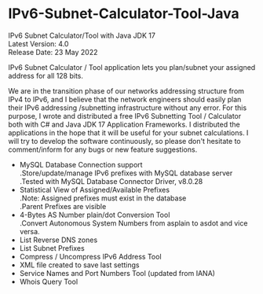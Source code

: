 # IPv6-Subnet-Calculator-Tool-Java
IPv6 Subnet Calculator/Tool with Java JDK 17   
Latest Version: 4.0     
Release Date: 23 May 2022    

IPv6 Subnet Calculator / Tool application lets you plan/subnet your assigned address for all 128 bits.  

We are in the transition phase of our networks addressing structure from IPv4 to IPv6, and I believe that the network engineers should easily plan their IPv6 addressing /subnetting infrastructure without any error. For this purpose, I wrote and distributed a free IPv6 Subnetting Tool / Calculator both with C# and Java JDK 17 Application Frameworks. I distributed the applications in the hope that it will be useful for your subnet calculations. I will try to develop the software continuously, so please don't hesitate to comment/inform for any bugs or new feature suggestions.  


* MySQL Database Connection support   
  .Store/update/manage IPv6 prefixes with MySQL database server   
  .Tested with MySQL Database Connector Driver, v8.0.28    
* Statistical View of Assigned/Available Prefixes   
  .Note: Assigned prefixes must exist in the database   
  .Parent Prefixes are visible   
* 4-Bytes AS Number plain/dot Conversion Tool   
  .Convert Autonomous System Numbers from asplain to asdot and vice versa.   
* List Reverse DNS zones   
* List Subnet Prefixes
* Compress / Uncompress IPv6 Address Tool    
* XML file created to save last settings   
* Service Names and Port Numbers Tool (updated from IANA)
* Whois Query Tool




